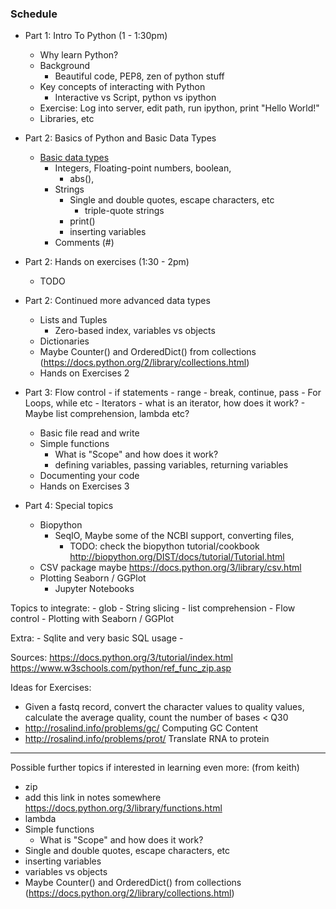 
### Schedule
*  Part 1: Intro To Python (1 - 1:30pm)
    -  Why learn Python?
    -  Background
        -  Beautiful code, PEP8, zen of python stuff
    -  Key concepts of interacting with Python
        +  Interactive vs Script, python vs ipython
    -  Exercise: Log into server, edit path, run ipython, print "Hello World!"
    -  Libraries, etc
*  Part 2: Basics of Python and Basic Data Types
    -  [Basic data types](https://docs.python.org/3/library/datatypes.html)
        +  Integers, Floating-point numbers, boolean, 
            - abs(), 
        +  Strings
            -  Single and double quotes, escape characters, etc
                -  triple-quote strings 
            -  print()
            -  inserting variables 
        +  Comments (#)

*  Part 2: Hands on exercises (1:30 - 2pm)
    -  TODO
*  Part 2: Continued more advanced data types
    -  Lists and Tuples
        -  Zero-based index, variables vs objects
    -  Dictionaries
    -  Maybe Counter() and OrderedDict() from collections (https://docs.python.org/2/library/collections.html)
    -  Hands on Exercises 2
*  Part 3: Flow control
        -  if statements
        -  range
        -  break, continue, pass
        -  For Loops, while etc
        -  Iterators - what is an iterator, how does it work?
        -  Maybe list comprehension, lambda etc?
    -  Basic file read and write
    -  Simple functions
        -  What is "Scope" and how does it work?
        -  defining variables, passing variables, returning variables
    -  Documenting your code
    -  Hands on Exercises 3
*  Part 4: Special topics
    -  Biopython
        -  SeqIO, Maybe some of the NCBI support, converting files, 
            -  TODO: check the biopython tutorial/cookbook http://biopython.org/DIST/docs/tutorial/Tutorial.html
    -  CSV package maybe https://docs.python.org/3/library/csv.html
    -  Plotting Seaborn / GGPlot
        -  Jupyter Notebooks



Topics to integrate:
    -  glob
    -  String slicing
    -  list comprehension
    -  Flow control
    -  Plotting with Seaborn / GGPlot

Extra:
    -  Sqlite and very basic SQL usage
    -  

Sources:
    https://docs.python.org/3/tutorial/index.html
    https://www.w3schools.com/python/ref_func_zip.asp



Ideas for Exercises:
*  Given a fastq record, convert the character values to quality values, calculate the average quality, count the number of bases < Q30
*  http://rosalind.info/problems/gc/ Computing GC Content
*  http://rosalind.info/problems/prot/ Translate RNA to protein

---
Possible further topics if interested in learning even more: (from keith)
-  zip
-  add this link in notes somewhere https://docs.python.org/3/library/functions.html
-  lambda
-  Simple functions
    -  What is "Scope" and how does it work?
-  Single and double quotes, escape characters, etc
-  inserting variables
-  variables vs objects
-  Maybe Counter() and OrderedDict() from collections (https://docs.python.org/2/library/collections.html)

